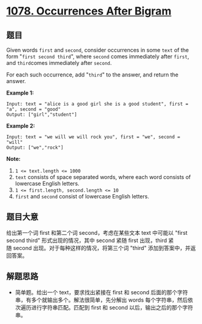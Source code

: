 # [1078. Occurrences After Bigram](https://leetcode.com/problems/occurrences-after-bigram/)


## 题目

Given words `first` and `second`, consider occurrences in some `text` of the form "`first second third`", where `second` comes immediately after `first`, and `third`comes immediately after `second`.

For each such occurrence, add "`third`" to the answer, and return the answer.

**Example 1:**

    Input: text = "alice is a good girl she is a good student", first = "a", second = "good"
    Output: ["girl","student"]

**Example 2:**

    Input: text = "we will we will rock you", first = "we", second = "will"
    Output: ["we","rock"]

**Note:**

1. `1 <= text.length <= 1000`
2. `text` consists of space separated words, where each word consists of lowercase English letters.
3. `1 <= first.length, second.length <= 10`
4. `first` and `second` consist of lowercase English letters.


## 题目大意


给出第一个词 first 和第二个词 second，考虑在某些文本 text 中可能以 "first second third" 形式出现的情况，其中 second 紧随 first 出现，third 紧随 second 出现。对于每种这样的情况，将第三个词 "third" 添加到答案中，并返回答案。




## 解题思路


- 简单题。给出一个 text，要求找出紧接在 first 和 second 后面的那个字符串，有多个就输出多个。解法很简单，先分解出 words 每个字符串，然后依次遍历进行字符串匹配。匹配到 first 和 second 以后，输出之后的那个字符串。
